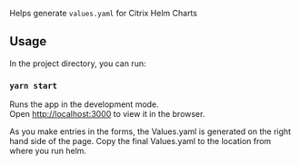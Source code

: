 Helps generate `values.yaml` for Citrix Helm Charts

## Usage

In the project directory, you can run:

### `yarn start`

Runs the app in the development mode.<br />
Open [http://localhost:3000](http://localhost:3000) to view it in the browser.

As you make entries in the forms, the Values.yaml is generated on the right hand side of the page.
Copy the final Values.yaml to the location from where you run helm.

